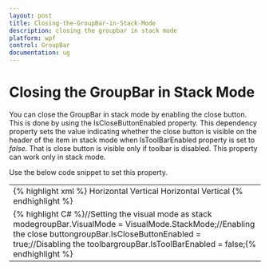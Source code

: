 ```yaml
---
layout: post
title: Closing-the-GroupBar-in-Stack-Mode
description: closing the groupbar in stack mode
platform: wpf
control: GroupBar
documentation: ug
---
```


# Closing the GroupBar in Stack Mode

You can close the GroupBar in stack mode by enabling the close button. This is done by using the IsCloseButtonEnabled property. This dependency property sets the value indicating whether the close button is visible on the header of the item in stack mode when IsToolBarEnabled property is set to _false_. That is close button is visible only if toolbar is disabled. This property can work only in stack mode.

Use the below code snippet to set this property. 



<table>
<tr>
<td>
{% highlight xml %}<!-- Adding GroupBar --><syncfusion:GroupBar Height="200" Width="230" IsCloseButtonEnabled="True" 	IsToolBarEnabled="False" VisualMode="StackMode" Name="groupBar">  <!-- Adding GroupBarItem -->  <syncfusion:GroupBarItem Name="groupBarItem" Header="GroupBarItem" IsSelected="True">    <!-- Adding content for groupbar item using panel -->    <StackPanel Orientation="Vertical">      <TextBlock Text="GroupBar Orientation" Margin="4,4,2,2"/>      <RadioButton IsChecked="True" Margin="4,2,2,2">Horizontal</RadioButton>      <RadioButton Margin="4,2,2,2"  >Vertical</RadioButton>      <TextBlock Text="GroupView Orientation" Margin="4,4,2,2"/>      <RadioButton Margin="4,2,2,2">Horizontal</RadioButton>      <RadioButton IsChecked="True" Margin="4,2,2,2">Vertical</RadioButton>    </StackPanel>  </syncfusion:GroupBarItem>  <!-- Adding GroupBarItem -->  <syncfusion:GroupBarItem Name="groupBarItem1" HeaderImageSource="Label.gif" Header="General">    <!-- Adding content for GroupBar item using GroupView -->    <syncfusion:GroupView Name="groupView" IsListViewMode="True">      <syncfusion:GroupViewItem Text="List View"/>      <syncfusion:GroupViewItem Text="Show ContextMenu"/>      <syncfusion:GroupViewItem Text="Show ToolTip"/>    </syncfusion:GroupView>  </syncfusion:GroupBarItem></syncfusion:GroupBar>{% endhighlight %}</td></tr>
<tr>
<td>
{% highlight C# %}//Setting the visual mode as stack modegroupBar.VisualMode = VisualMode.StackMode;//Enabling the close buttongroupBar.IsCloseButtonEnabled = true;//Disabling the toolbargroupBar.IsToolBarEnabled = false;{% endhighlight %}</td></tr>
</table>


